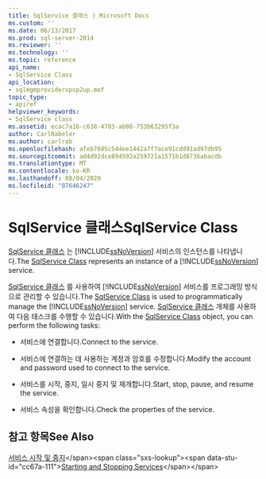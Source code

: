 ```yaml
---
title: SqlService 클래스 | Microsoft Docs
ms.custom: ''
ms.date: 06/13/2017
ms.prod: sql-server-2014
ms.reviewer: ''
ms.technology: ''
ms.topic: reference
api_name:
- SqlService Class
api_location:
- sqlmgmproviderxpsp2up.mof
topic_type:
- apiref
helpviewer_keywords:
- SqlService class
ms.assetid: ecac7a16-c638-4703-ab08-753b63295f3a
author: CarlRabeler
ms.author: carlrab
ms.openlocfilehash: afeb7605c544ee1442a7f7ace91cdd91ad97db95
ms.sourcegitcommit: ad4d92dce894592a259721a1571b1d8736abacdb
ms.translationtype: MT
ms.contentlocale: ko-KR
ms.lasthandoff: 08/04/2020
ms.locfileid: "87646247"
---
```

# <a name="sqlservice-class"></a><span data-ttu-id="cc67a-102">SqlService 클래스</span><span class="sxs-lookup"><span data-stu-id="cc67a-102">SqlService Class</span></span>
  <span data-ttu-id="cc67a-103">[SqlService 클래스](sqlservice-class.md) 는 [!INCLUDE[ssNoVersion](../../../includes/ssnoversion-md.md)] 서비스의 인스턴스를 나타냅니다.</span><span class="sxs-lookup"><span data-stu-id="cc67a-103">The [SqlService Class](sqlservice-class.md) represents an instance of a [!INCLUDE[ssNoVersion](../../../includes/ssnoversion-md.md)] service.</span></span>  
  
 <span data-ttu-id="cc67a-104">[SqlService 클래스](sqlservice-class.md) 를 사용하여 [!INCLUDE[ssNoVersion](../../../includes/ssnoversion-md.md)] 서비스를 프로그래밍 방식으로 관리할 수 있습니다.</span><span class="sxs-lookup"><span data-stu-id="cc67a-104">The [SqlService Class](sqlservice-class.md) is used to programmatically manage the [!INCLUDE[ssNoVersion](../../../includes/ssnoversion-md.md)] service.</span></span> <span data-ttu-id="cc67a-105">[SqlService 클래스](sqlservice-class.md) 개체를 사용하여 다음 태스크를 수행할 수 있습니다.</span><span class="sxs-lookup"><span data-stu-id="cc67a-105">With the [SqlService Class](sqlservice-class.md) object, you can perform the following tasks:</span></span>  
  
-   <span data-ttu-id="cc67a-106">서비스에 연결합니다.</span><span class="sxs-lookup"><span data-stu-id="cc67a-106">Connect to the service.</span></span>  
  
-   <span data-ttu-id="cc67a-107">서비스에 연결하는 데 사용하는 계정과 암호를 수정합니다.</span><span class="sxs-lookup"><span data-stu-id="cc67a-107">Modify the account and password used to connect to the service.</span></span>  
  
-   <span data-ttu-id="cc67a-108">서비스를 시작, 중지, 일시 중지 및 재개합니다.</span><span class="sxs-lookup"><span data-stu-id="cc67a-108">Start, stop, pause, and resume the service.</span></span>  
  
-   <span data-ttu-id="cc67a-109">서비스 속성을 확인합니다.</span><span class="sxs-lookup"><span data-stu-id="cc67a-109">Check the properties of the service.</span></span>  
  
## <a name="see-also"></a><span data-ttu-id="cc67a-110">참고 항목</span><span class="sxs-lookup"><span data-stu-id="cc67a-110">See Also</span></span>  
 <span data-ttu-id="cc67a-111">[서비스 시작 및 중지](https://technet.microsoft.com/library/ms174886\(v=sql.105\).aspx)</span><span class="sxs-lookup"><span data-stu-id="cc67a-111">[Starting and Stopping Services](https://technet.microsoft.com/library/ms174886\(v=sql.105\).aspx)</span></span>  
  
  
